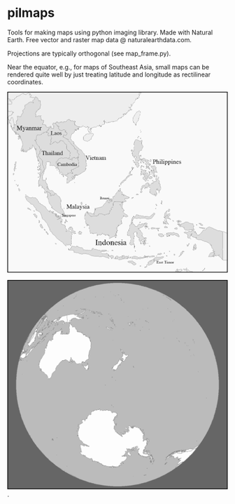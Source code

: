 # pilmaps
Tools for making maps using python imaging library. Made with Natural Earth. Free vector and raster map data @ naturalearthdata.com.

Projections are typically orthogonal (see map_frame.py). 

Near the equator, e.g., for maps of Southeast Asia, small maps can be rendered quite well by just treating latitude and longitude as rectilinear coordinates.

![Southeast Asia Countries](/maps/sea_countries.png)

![The Earth viewed from above New Zealand](/maps/new_zealand_view.png).
